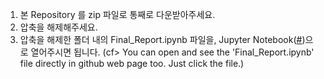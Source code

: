1. 본 Repository 를 zip 파일로 통째로 다운받아주세요.
2. 압축을 해제해주세요.
3. 압축을 해제한 폴더 내의 Final_Report.ipynb 파일을, Jupyter Notebook(<a href="https://jupyter.readthedocs.io/en/latest/install.html">#</a>)으로 열어주시면 됩니다.
(cf> You can open and see the 'Final_Report.ipynb' file directly in github web page too. Just click the file.)
